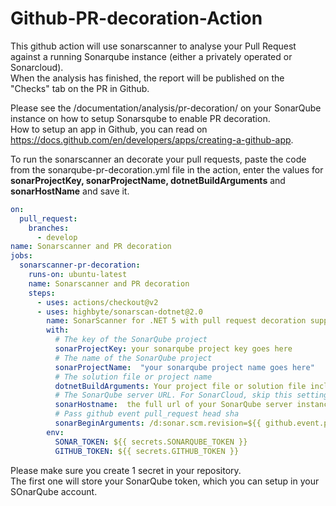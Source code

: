 # Github-PR-decoration-Action
This github action will use sonarscanner to analyse your Pull Request against a running Sonarqube instance (either a privately operated or Sonarcloud).  
When the analysis has finished, the report will be published on the "Checks" tab on the PR in Github.

Please see the /documentation/analysis/pr-decoration/ on your SonarQube instance on how to setup Sonarsqube to enable PR decoration.  
How to setup an app in Github, you can read on https://docs.github.com/en/developers/apps/creating-a-github-app.

To run the sonarscanner an decorate your pull requests, paste the code from the sonarqube-pr-decoration.yml file in the action, enter the values for **sonarProjectKey, sonarProjectName, dotnetBuildArguments** and **sonarHostName** and save it.

```yaml
on: 
  pull_request:
    branches:
      - develop
name: Sonarscanner and PR decoration
jobs:
  sonarscanner-pr-decoration:
    runs-on: ubuntu-latest
    name: Sonarscanner and PR decoration
    steps:
      - uses: actions/checkout@v2
      - uses: highbyte/sonarscan-dotnet@2.0
        name: SonarScanner for .NET 5 with pull request decoration support
        with:
          # The key of the SonarQube project
          sonarProjectKey: your sonarqube project key goes here
          # The name of the SonarQube project
          sonarProjectName:  "your sonarqube project name goes here"
          # The solution file or project name
          dotnetBuildArguments: Your project file or solution file including relative path goes here
          # The SonarQube server URL. For SonarCloud, skip this setting.
          sonarHostname:  the full url of your SonarQube server instance goes here
          # Pass github event pull_request head sha
          sonarBeginArguments: /d:sonar.scm.revision=${{ github.event.pull_request.head.sha }}
        env:
          SONAR_TOKEN: ${{ secrets.SONARQUBE_TOKEN }}
          GITHUB_TOKEN: ${{ secrets.GITHUB_TOKEN }}
```
Please make sure you create 1 secret in your repository.  
The first one will store your SonarQube token, which you can setup in your SOnarQube account.  
